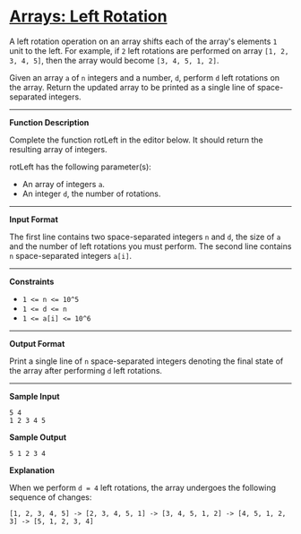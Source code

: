 # [Arrays: Left Rotation](https://www.hackerrank.com/challenges/ctci-array-left-rotation/problem)

A left rotation operation on an array shifts each of the array's elements `1` unit to the left. For example, if `2` left rotations are performed on array `[1, 2, 3, 4, 5]`, then the array would become `[3, 4, 5, 1, 2]`.

Given an array `a` of `n` integers and a number, `d`, perform `d` left rotations on the array. Return the updated array to be printed as a single line of space-separated integers.

___

**Function Description**

Complete the function rotLeft in the editor below. It should return the resulting array of integers.

rotLeft has the following parameter(s):

* An array of integers `a`.
* An integer `d`, the number of rotations.

___

**Input Format**

The first line contains two space-separated integers `n` and `d`, the size of `a` and the number of left rotations you must perform.
The second line contains `n` space-separated integers `a[i]`.

___

**Constraints**
* `1 <= n <= 10^5`
* `1 <= d <= n` 
* `1 <= a[i] <= 10^6`

___

**Output Format**

Print a single line of `n` space-separated integers denoting the final state of the array after performing `d` left rotations.

___

**Sample Input**

    5 4
    1 2 3 4 5

**Sample Output**

    5 1 2 3 4

**Explanation**

When we perform `d = 4` left rotations, the array undergoes the following sequence of changes:

`[1, 2, 3, 4, 5] -> [2, 3, 4, 5, 1] -> [3, 4, 5, 1, 2] -> [4, 5, 1, 2, 3] -> [5, 1, 2, 3, 4]`